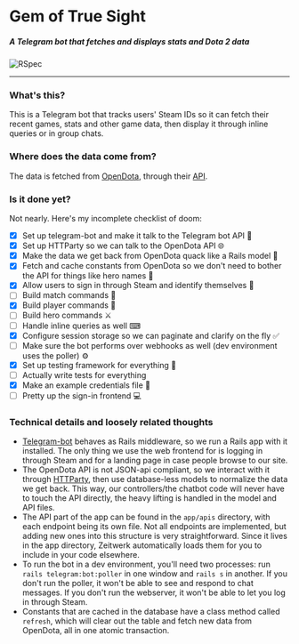 # Gem of True Sight
##### A Telegram bot that fetches and displays stats and Dota 2 data
![RSpec](https://github.com/cschuijt/dotagem/actions/workflows/tests.yml/badge.svg)

---

### What's this?
This is a Telegram bot that tracks users' Steam IDs so it can fetch their
recent games, stats and other game data, then display it through inline queries
or in group chats.

### Where does the data come from?
The data is fetched from [OpenDota](https://opendota.com), through their [API](https://docs.opendota.com).

### Is it done yet?
Not nearly. Here's my incomplete checklist of doom:

- [x] Set up telegram-bot and make it talk to the Telegram bot API 💬
- [x] Set up HTTParty so we can talk to the OpenDota API 🌐
- [x] Make the data we get back from OpenDota quack like a Rails model 🦆
- [x] Fetch and cache constants from OpenDota so we don't need to bother the API for things like hero names 📃
- [x] Allow users to sign in through Steam and identify themselves 🔐
- [ ] Build match commands 📅
- [x] Build player commands 🤼
- [ ] Build hero commands ⚔
- [ ] Handle inline queries as well ⌨
- [x] Configure session storage so we can paginate and clarify on the fly ✅
- [ ] Make sure the bot performs over webhooks as well (dev environment uses the poller) ⚙
- [x] Set up testing framework for everything 🧪
- [ ] Actually write tests for everything
- [x] Make an example credentials file 🔑
- [ ] Pretty up the sign-in frontend 💻

### Technical details and loosely related thoughts
* [Telegram-bot](https://github.com/telegram-bot-rb/telegram-bot) behaves as Rails middleware, so we run a Rails app with it installed. The only thing we use the web frontend for is logging in through Steam and for a landing page in case people browse to our site.
* The OpenDota API is not JSON-api compliant, so we interact with it through [HTTParty](https://github.com/jnunemaker/httparty), then use database-less models to normalize the data we get back. This way, our controllers/the chatbot code will never have to touch the API directly, the heavy lifting is handled in the model and API files.
* The API part of the app can be found in the `app/apis` directory, with each endpoint being its own file. Not all endpoints are implemented, but adding new ones into this structure is very straightforward. Since it lives in the app directory, Zeitwerk automatically loads them for you to include in your code elsewhere.
* To run the bot in a dev environment, you'll need two processes: run `rails telegram:bot:poller` in one window and `rails s` in another. If you don't run the poller, it won't be able to see and respond to chat messages. If you don't run the webserver, it won't be able to let you log in through Steam.
* Constants that are cached in the database have a class method called `refresh`, which will clear out the table and fetch new data from OpenDota, all in one atomic transaction. 
